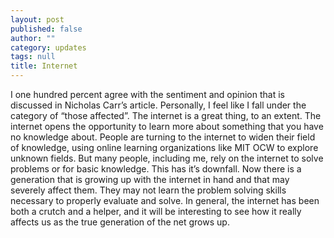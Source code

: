 ```yaml
---
layout: post
published: false
author: ""
category: updates
tags: null
title: Internet
---
```



I one hundred percent agree with the sentiment and opinion that is discussed in Nicholas Carr’s article. Personally, I feel like I fall under the category of “those affected”. The internet is a great thing, to an extent. The internet opens the opportunity to learn more about something that you have no knowledge about. People are turning to the internet to widen their field of knowledge, using online learning organizations like MIT OCW to explore unknown fields. But many people, including me, rely on the internet to solve problems or for basic knowledge. This has it’s downfall. Now there is a generation that is growing up with the internet in hand and that may severely affect them. They may not learn the problem solving skills necessary to properly evaluate and solve. In general, the internet has been both a crutch and a helper, and it will be interesting to see how it really affects us as the true generation of the net grows up. 

